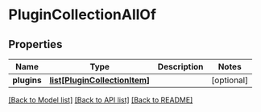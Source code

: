 # PluginCollectionAllOf

## Properties
Name | Type | Description | Notes
------------ | ------------- | ------------- | -------------
**plugins** | [**list[PluginCollectionItem]**](PluginCollectionItem.md) |  | [optional] 

[[Back to Model list]](../README.md#documentation-for-models) [[Back to API list]](../README.md#documentation-for-api-endpoints) [[Back to README]](../README.md)


